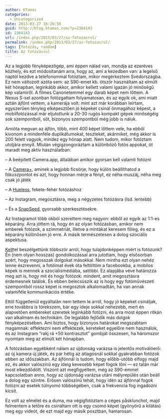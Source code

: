 ```yaml
---
author: KTamas
categories:
  - Uncategorized
date: 2013-03-27 16:26:58
guid: http://blog.ktamas.com/?p=2364143
id: 2364143
url: /index.php/2013/03/27/az-fotozasrul/
permalink: /index.php/2013/03/27/az-fotozasrul/
tags: [fotózás, random]
title: Az fotózásrul
---
```


Az a legjobb fényképezőgép, ami éppen nálad van, mondja az ezeréves közhely, és ezt módosítanám arra, hogy az, ami a kezedben van: a legelső naptól kezdve a telefonommal fotóztam, mikor megérkeztem Svédországba. Ez nem változott azóta sem: az S90-emet kb. ötször használtam az elmúlt két hónapban, leginkább akkor, amikor kellett valami igazán jó minőségű kép valamiről. A filmes Canonetemmel egy darab képet nem lőttem. A Nexus S-sel azonban fotózgattam folyamatosan, és az egyik ok, ami miatt aztán ájfónt vettem, a kamerája volt: mint azt már korábban leírtam, egyszerűen tényleg elképesztően jó képeket csinál önmagához képest, a mobilfotózással már eljutottunk a 20-30 rugós kompakt gépek minőségéig sok szempontból, sőt, bizonyos szempontból még jobb is náluk.

Amióta megvan az ájfón, több, mint 400 képet lőttem vele, ha ebből kivonom a mindenféle duplikátumokat, teszteket, akármiket, még akkor is 200 felett vagyok, mindez egy hónap alatt. Nem tudom, mikor fotóztam utoljára ennyit. Miután végigzongoráztam a különböző fotós appokat, öt maradt meg aktív használatban:

&#8211; A beépített Camera.app, általában amikor gyorsan kell valamit fotózni
  
&#8211; A [Camera+](http://campl.us/), aminek a legjobb fícsörje, hogy külön beállíthatod a fókuszpontot és azt, hogy honnan mérje a fényt, ez néha muszáj, néha meg csak jó játék
  
&#8211; A [Hueless](http://curioussatellite.com/hueless/), fekete-fehér fotózáshoz
  
&#8211; Az Instagram, megosztásra, meg a négyzetes fotózásra (lsd. lentebb)
  
&#8211; És a [SnapSeed](http://www.snapseed.com/), gyorsabb szerkesztésekre.

Az Instagramot több okból szerettem meg nagyon: ebből az egyik az 1:1-es képarány. Arra jöttem rá, hogy én az olyan fotózásban, amikor nem emberek fotózok, a szimmetriát, illetve a mintákat keresem főleg, és ez a képarány különösen jó erre. A másik természetesen a dolog szociális aspektusa.

[Kelt](http://worldshots.hu/)tel beszélgettünk többször arról, hogy tulajdonképpen miért is fotózunk? Én (nem olyan hosszas) gondolkozással arra jutottam, hogy elsősorban azért, hogy megosszak dolgokat másokkal. Nem mintha ezt olyan nehéz lenne észrevenni, a fotóimat évek óta feltöltöm a facebookba, a mobilos képek is mennek a szociálismédiába, satöbbi. Ez alapjába véve határozza meg azt is, hogy mit és hogy fotózok: mindent, amit megosztásra érdemesnek találok. És ebben belecsúszik az is hogy egy fotóművészeti szempontból rossz képet is megosztok alkalomadtán, ha van annak valamiféle kommunikációs értéke.

Ettől függetlenül egyáltalán nem tettem le arról, hogy jó képeket csináljak, erre továbbra is törekszem, bár egy ideje sokkal nehezebb, mert én alapvetően embereket szeretek leginkább fotózni, és arra most éppen ritkán van alkalmam és technikám. De legalább fejlődik más dolgok fényképezésében. Ami biztos, hogy bizonyos határokat megszabtam magamnak: effektezni nem effektezek, kereteket egyelőre nem használok, és az Instagram &#8220;rakj rá +50 kontrasztot&#8221; gombját összesen, ha háromszor nyomtam meg az elmúlt két hónapban. 

A fotózásban egyébként nálam az újdonság varázsa is jelentős motiválóerő: az új kamera új játék, és pár hétig az átlagosnál sokkal gyakrabban fotózok ebben az időszakban. Az ájfónnál is tudom, hogy előbb-utóbb elfogy majd ez, és akkor valószínű egy ideig kevesebb képet fogok lőni &#8212; ez talán már most elkezdődött. Viszont azt megfigyeltem, még az S90-emmel kapcsolatban anno, hogy az újdonság varázsa utáni mélyrepülés után beáll a dolog egy szintre. Erősen valószínű tehát, hogy idén az ájfónnal fogok fotózni az esetek túlnyomó többségében, csak a frekvencia fog ingadozni kicsit.

Ez volt az elmélet és a duma, ma végigfotóztam a céges påsklunchot, majd felmentem a tetőre és csináltam ott is egy csomó képet (gyönyörű a kilátás) meg egy videót, de ezt majd egy másik posztban, hamarosan.
